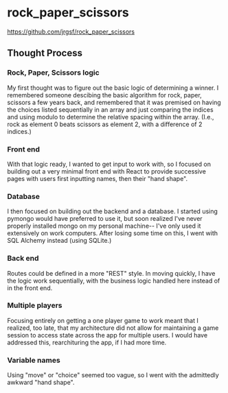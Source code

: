 # rock_paper_scissors
https://github.com/jrgsf/rock_paper_scissors

## Thought Process

### Rock, Paper, Scissors logic
My first thought was to figure out the basic logic of determining a winner. I remembered someone descibing the basic algorithm for rock, paper, scissors a few years back, and remembered that it was premised on having the choices listed sequentially in an array and just comparing the indices and using modulo to determine the relative spacing within the array. (I.e., rock as element 0 beats scissors as element 2, with a difference of 2 indices.)

### Front end
With that logic ready, I wanted to get input to work with, so I focused on building out a very minimal front end with React to provide successive pages with users first inputting names, then their "hand shape".

### Database
I then focused on building out the backend and a database. I started using pymongo would have preferred to use it, but soon realized I've never properly installed mongo on my personal machine-- I've only used it extensively on work computers. After losing some time on this, I went with SQL Alchemy instead (using SQLite.)

### Back end
Routes could be defined in a more "REST" style. In moving quickly, I have the logic work sequentially, with the business logic handled here instead of in the front end.

### Multiple players
Focusing entirely on getting a one player game to work meant that I realized, too late, that my architecture did not allow for maintaining a game session to access state across the app for multiple users. I would have addressed this, rearchituring the app, if I had more time.

### Variable names
Using "move" or "choice" seemed too vague, so I went with the admittedly awkward "hand shape".


